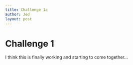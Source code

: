 ```yaml
---
title: Challenge 1a
author: Jed
layout: post
---
```


# Challenge 1
I think this is finally working and starting to come together...

